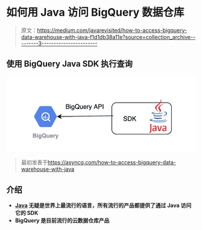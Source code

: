 # 如何用 Java 访问 BigQuery 数据仓库

> 原文：<https://medium.com/javarevisited/how-to-access-bigquery-data-warehouse-with-java-f1d1db38a11e?source=collection_archive---------3----------------------->

## 使用 BigQuery Java SDK 执行查询

[![](img/5ad26f1d38b72c03a0cbffeeed85ee39.png)](https://javarevisited.blogspot.com/2018/04/top-5-hadoop-courses-to-learn-online.html)

> 最初发表于<https://asyncq.com/how-to-access-bigquery-data-warehouse-with-java>

## **介绍**

*   **[Java](/javarevisited/top-5-java-online-courses-for-beginners-best-of-lot-1e1e240a758) 无疑是世界上最流行的语言，所有流行的产品都提供了通过 Java 访问它的 SDK**
*   **BigQuery 是目前流行的云数据仓库产品**